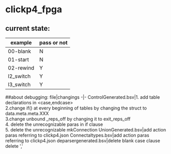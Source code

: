 # clickp4_fpga

## current state:

example|pass or not
-------|----
00-blank | N
01-start | N
02-rewind| Y
l2_switch| Y
l3_switch| Y

##about debugging:
file|changings
-|-
ControlGenerated.bsv|1. add table declarations in <case,endcase> <br> 2.change if() at every beginning of tables by changing the struct to data.meta.meta.XXX <br> 3.change unbound _reps_off by changing it to exit_reps_off <br> 4. delete the unrecognizable paras in if clause <br> 5. delete the unrecognizable mkConnection 
UnionGenerated.bsv|add action paras referring to clickp4.json
Connectaltypes.bsv|add action paras referring to clickp4.json
deparsergenerated.bsv|delete blank case clause delete ','
